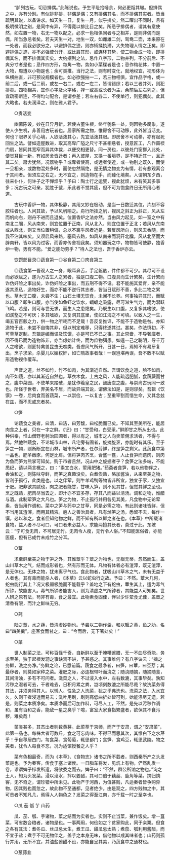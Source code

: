 <!-- { "loadSidebar": true } -->
　　“胪列古玩，切忌排偶。”此陈说也。予生平耻拾唾余，何必更蹈其辙。但排偶之中，亦有分别。有似排非排，非偶是偶；又有排偶其名，而不排偶其实者。皆当疏明其说，以备讲求。如天生一日，复生一月，似乎排矣，然二曜出不同时，且有极明微明之别，是同中有异，不得竟以排比目之矣。所忌乎排偶者，谓其有意使然，如左置一物，右无一物以配之，必求一色相俱同者与之相并，是则非偶而是偶，所当急忌者矣。若夫天生一对，地生一双，如雌雄二剑，鸳鸯二壶，本来原在一处者，而我必欲分之，以避排偶之迹，则亦矫揉执滞，大失物理人情之正矣。即避排偶之迹，亦不必强使分开，或比肩其形，或连环其势，使二物合成一物，即排偶其名，而不排偶其实矣。大约摆列之法，忌作八字形，二物并列，不分前后、不爽分寸者是也；忌作四方形，每角一物，势如小菜碟者是也；忌作梅花体，中置一大物，周遭以小物是也；余可类推。当行之法，则有时变化，就地权宜，视形体为纵横曲直，非可预设规模者也。如必欲强拈一二，若三物相俱，宜作品字格，或一前二后，或一后二前，或左一右二，或右一左二，皆谓错综；若以三者并列，则犯排矣。四物相共，宜作心字及火字格，择一或高或长者为主，余前后左右列之，但宜疏密断连，不得均匀配合，是谓参差；若左右各二，不使单行，则犯偶矣。此其大略也，若夫润泽之，则在雅人君子。

　　○贵活变

　　幽斋陈设，妙在日异月新。若使古董生根，终年匏系一处，则因物多腐象，遂使人少生机，非善用古玩者也。居家所需之物，惟房舍不可动移，此外皆当活变。何也？眼界关乎心境，人欲活泼其心，先宜活泼其眼。即房舍不可动移，亦有起死回生之法。譬如造屋数进，取其高卑广隘之尺寸不甚相悬者，授意匠工，凡作窗棂门扇，皆同其宽窄而异其体裁，以便交相更替。同一房也，以彼处门窗挪入此处，便觉耳目一新，有如房舍皆迁者；再入彼屋，又换一番境界，是不特迁其一，且迁其二矣。房舍犹然，况器物乎？或卑者使高，或远者使近，或一物别之既久，而使一旦相亲，或数物混处多时，而使忽然隔绝，是无情之物变为有情，若有悲观离合于其间者。但须左之右之，无不宜之，则造物在手，而臻化境矣。人谓朝东夕西，往来仆仆，何许子之不惮烦乎？予曰：陶士行之运甓，视此犹烦，未有笑其多事多；况古玩之可亲，犹胜于甓，乐此者不觉其疲，但不可为饱食终日无所用心者道。

　　古玩中香炉一物，其体极静，其用又妙在极动，是当一日数迁其位，片刻不容胶柱者也。人问其故，予以风帆喻之。舟行所挂之帆，视风之斜正为斜正，风从左而帆向右，则舟不进而且退矣。位置香炉之法亦然。当由风力起见，如一室之中有南北二牖，风从南来，则宜位置于正南，风从北入，则宜位置于正北；若风从东南或从西北，则又当位置稍偏，总以不离乎风者近是。若反风所向，则风去香随，而我不沾其味矣。又须启风来路，塞风去路，如风从南来而洞开北牖，风从北至而大辟南轩，皆以风为过客，而香亦传舍视我矣。须知器玩之中，物物皆可使静，独香炉一物，势有不能。“爱之能勿劳乎？”待人之法也，吾于香炉亦云。

　　饮馔部目录◎蔬食第一◎谷食第二◎肉食第三

　　◎蔬食第一吾观人之一身，眼耳鼻舌，手足躯骸，件件都不可少。其尽可不设而必欲赋之，遂为万古生人之累者，独是口腹二物。口腹具而生计繁矣，生计繁而诈伪奸险之事出矣，诈伪奸险之事出，而五刑不得不设。君不能施其爱育，亲不能遂其恩私，造物好生，而亦不能不逆行其志者，皆当日赋形不善，多此二物之累也。草木无口腹，未尝不生；山石土壤无饮食，未闻不长养。何事独异其形，而赋以口腹？即生口腹，亦当使如鱼虾之饮水，蜩螗之吸露，尽可滋生气力，而为潜跃飞鸣。若是，则可与世无求，而生人之患熄矣。乃既生以口腹，又复多其嗜欲，使如溪壑之不可厌；多其嗜欲，又复洞其底里，使如江海之不可填。以致人之一生，竭五官百骸之力，供一物之所耗而不足哉！吾反复推详，不能不于造物是咎。亦知造物于此，未尝不自悔其非，但以制定难移，只得终遂其过。甚矣，作法慎初，不可草草定制。吾辑是编而谬及饮馔，亦是可已不已之事。其止崇啬，不导奢靡者，因不得已而为造物饰非，亦当虑始计终，而为庶物弭患。如逞一己之聪明，导千万人之嗜欲，则匪特禽兽昆虫无噍类，吾虑风气所开，日甚一日，焉知不有易牙复出，烹子求荣，杀婴儿以媚权奸，如亡隋故事者哉！一误岂堪再误，吾不敢不以赋形造物视作覆车。

　　声音之道，丝不如竹，竹不如肉，为其渐近自然。吾谓饮食之道，脍不如肉，肉不如蔬，亦以其渐近自然也。草衣木食，上古之风，人能疏远肥腻，食蔬蕨而甘之，腹中菜园，不使羊来踏破，是犹作羲皇之民，鼓唐虞之腹，与崇尚古玩同一致也。所怪于世者，弃美名不居，而故异端其说，谓佛法如是，是则谬矣。吾辑《饮馔》一卷，后肉食而首蔬菜，一以崇俭，一以复古；至重宰割而惜生命，又其念兹在兹，而不忍或忘者矣。

　　○笋

　　论蔬食之美者，曰清，曰洁，曰芳馥，曰松脆而已矣。不知其至美所在，能居肉食之上者，只在一字之鲜。《记》曰：“甘受和，白受采。”鲜即甘之所从出也。此种供奉，惟山僧野老躬治园圃者，得以有之，城市之人向卖菜佣求活者，不得与焉。然他种蔬食，不论城市山林，凡宅旁有圃者，旋摘旋烹，亦能时有其乐。至于笋之一物，则断断宜在山林，城市所产者，任尔芳鲜，终是笋之剩义。此蔬食中第一品也，肥羊嫩豕，何足比肩。但将笋肉齐烹，合盛一簋，人止食笋而遗肉，则肉为鱼而笋为熊掌可知矣。购于市者且然，况山中之旋掘者乎？食笋之法多端，不能悉纪，请以两言概之，曰：“素宜白水，荤用肥猪。”茹斋者食笋，若以他物伴之，香油和之，则陈味夺鲜，而笋之真趣没矣。白煮俟熟，略加酱油，从来至美之物，皆利于孤行，此类是也。以之伴荤，则牛羊鸡鸭等物皆非所宜，独宜于豕，又独宜于肥。肥非欲其腻也，肉之肥者能甘，甘味入笋，则不见其甘，但觉其鲜之至也。烹之既熟，肥肉尽当去之，即汁亦不宜多存，存其八而益以清汤。调和之物，惟醋与酒。此制荤笋之大凡也。笋之为物，不止孤行并用各见其美，凡食物中无论荤素，皆当用作调和。菜中之笋与药中之甘草，同是必需之物，有此则诸味皆鲜，但不当用其渣滓，而用其精液。庖人之善治具者，凡有焯笋之汤，悉留不去，每作一馔，必以和之，食者但知他物之鲜，而不知有所以鲜之者在也。《本草》中所载诸食物，益人者不尽可口，可口者未必益人，求能两擅其长者，莫过于此。东坡云：“宁可食无肉，不可居无竹。无肉令人瘦，无竹令人俗。”不知能医俗者，亦能医瘦，但有已成竹未成竹之分耳。

　　○蕈

　　求至鲜至美之物于笋之外，其惟蕈乎？蕈之为物也，无根无蒂，忽然而生，盖山川草木之气，结而成形者也，然有形而无体。凡物有体者必有渣滓，既无渣滓，是无体也。无体之物，犹未离乎气也。食此物者，犹吸山川草木之气，未有无益于人者也。其有毒而能杀人者，《本草》云以蛇虫行之故。予曰：不然。蕈大几何，蛇虫能行其上？况又极弱极脆而不能载乎？盖地之下有蛇虫，蕈生其上，适为毒气所钟，故能害人。毒气所钟者能害人，则为清虚之气所钟者，其能益人可知矣。世人辨之原有法，苟非有毒，食之最宜。此物素食固佳，伴以少许荤食尤佳，盖蕈之清香有限，而汁之鲜味无穷。

　　○莼

　　陆之蕈，水之莼，皆清虚妙物也。予尝以二物作羹，和以蟹之黄，鱼之肋，名曰“四美羹”。座客食而甘之，曰：“今而后，无下箸处矣！”

　　○菜

　　世人制菜之法，可称百怪千奇，自新鲜以至于腌糟酱腊，无一不曲尽奇能，务求至美，独于起根发轫之事缺焉不讲，予甚惑之。其事维何？有八字诀云：“摘之务鲜，洗之务净。”务鲜之论，已悉前篇。蔬食之最净者，曰笋，曰蕈，曰豆芽；其最秽者，则莫如家种之菜。灌肥之际，必连根带叶而浇之；随浇随摘，随摘随食，其间清浊，多有不可问者。洗菜之人，不过浸入水中，左右数漉，其事毕矣。孰知污秽之湿者可去，干者难去，日积月累之粪，岂顷刻数漉之所能尽哉？故洗菜务得其法，并须务得其人。以懒人、性急之人洗菜，犹之乎弗洗也。洗菜之法，入水宜久，久则干者浸透而易去；洗叶用刷，刷则高低曲折处皆可到，始能涤尽无遗。若是，则菜之本质净矣。本质净而后可加作料，可尽人工，不然，是先以污秽作调和，虽有百和之香，能敌一星之臭乎？噫，富室大家食指繁盛者，欲保其不食污秽，难矣哉！

　　菜类甚多，其杰出者则数黄芽。此菜萃于京师，而产于安肃，谓之“安肃菜”，此第一品也。每株大者可数斤，食之可忘肉味。不得已而思其次，其惟白下之水芹乎！予自移居白门，每食菜、食葡萄，辄思都门；食笋、食鸡豆，辄思武陵。物之美者，犹令人每食不忘，况为适馆授餐之人乎？

　　菜有色相最奇，而为《本草》、《食物志》诸书之所不载者，则西秦所产之头发菜是也。予为秦客，传食于塞上诸侯。一日脂车将发，见炕上有物，俨然乱发一卷，谬谓婢子栉发所遗，将欲委之而去。婢子曰：“不然，群公所饷之物也。”询之土人，知为头发菜。浸以滚水，拌以姜醋，其可口倍于藕丝、鹿角等菜。携归饷客，无不奇之，谓珍错中所未见。此物产于河西，为值甚贱，凡适秦者皆争购异物，因其贱也而忽之，故此物不至通都，见者绝少。由是观之，四方贱物之中，其可贵者不知凡几，焉得人人物色之？发菜之得至江南，亦千载一时之至幸也。

　　○瓜 茄 瓠 芋 山药

　　瓜、茄、瓠、芋诸物，菜之结而为实者也。实则不止当菜，兼作饭矣。增一簋菜，可省数合粮者，诸物是也。一事两用，何俭如之？贫家购此，同于籴粟。但食之各有其法：煮冬瓜、丝瓜忌太生，煮王瓜、甜瓜忌太熟；煮茄、瓠利用酱醋，而不宜于盐；煮芋不可无物伴之，盖芋之本身无味，借他物以成其味者也；山药则孤行并用，无所不宜，并油盐酱醋不设，亦能自呈其美，乃蔬食中之通材也。

　　○葱蒜韭

